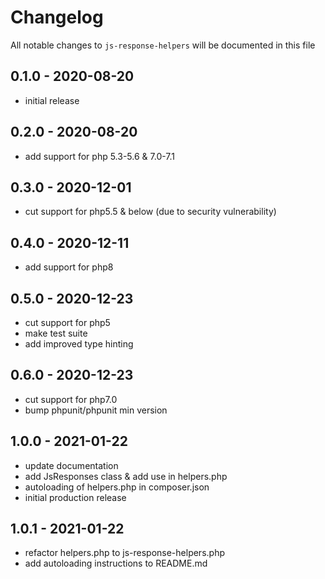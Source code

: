 # Changelog

All notable changes to `js-response-helpers` will be documented in this file

## 0.1.0 - 2020-08-20
- initial release


## 0.2.0 - 2020-08-20
- add support for php 5.3-5.6 & 7.0-7.1


## 0.3.0 - 2020-12-01
- cut support for php5.5 & below (due to security vulnerability)


## 0.4.0 - 2020-12-11
- add support for php8


## 0.5.0 - 2020-12-23
- cut support for php5
- make test suite
- add improved type hinting


## 0.6.0 - 2020-12-23
- cut support for php7.0
- bump phpunit/phpunit min version


## 1.0.0 - 2021-01-22
- update documentation
- add JsResponses class & add use in helpers.php 
- autoloading of helpers.php in composer.json
- initial production release


## 1.0.1 - 2021-01-22
- refactor helpers.php to js-response-helpers.php
- add autoloading instructions to README.md
